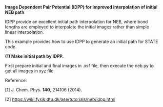 
**Image Dependent Pair Potential (IDPP) for improved interpolation of initial NEB path**

IDPP provide an excellent initial path interpolation for NEB,
where bond lengths are employed to interpolate the initial images rather than simple linear interpolation.

This example provides how to use IDPP to generate an initial path for STATE code.

**(1) Make initial path by IDPP.**

First prepare initial and final images in .xsf file, then execute the neb.py to get all images in xyz file



Reference:

[1] J. Chem. Phys. **140**, 214106 (2014).

[2] https://wiki.fysik.dtu.dk/ase/tutorials/neb/idpp.html
